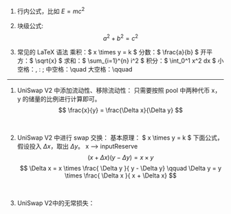 1. 行内公式，比如 $E = mc^2$

2. 块级公式: 
            $$
            a^2 + b^2 = c^2
            $$

3. 常见的 LaTeX 语法
    乘积：$ x \times y = k $
    分数：$ \frac{a}{b} $
    开平方：$ \sqrt{x} $
    求和：$ \sum_{i=1}^{n} i^2 $
    积分：$ \int_0^1 x^2 dx $
    小空格：\,  \:  \;
    中空格：\quad
    大空格：\qquad

<hr />

1. UniSwap V2 中添加流动性、移除流动性：
只需要按照 pool 中两种代币 x，y 的储量的比例进行计算即可。
$$
    \frac{x}{y} = \frac{\Delta x}{\Delta y}
$$

<br />

2. UniSwap V2 中进行 swap 交换：
基本原理： $ x \times y = k $
下面公式，假设投入 $\Delta x$，取出 $\Delta y$。
x -->  inputReserve    
$$
    (x + \Delta x)(y - \Delta y) = x \times y
$$
$$
    \Delta x = x \times \frac{ \Delta y }{ y - \Delta y} \qquad \Delta y = y \times \frac{ \Delta x }{ x + \Delta x}
$$

<br />

3. UniSwap V2中的无常损失：
